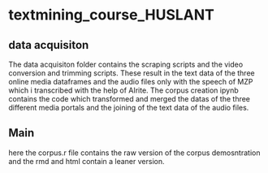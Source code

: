 ﻿# textmining_course_HUSLANT
 
 ## data acquisiton
The data acquisiton folder contains the scraping scripts and the video conversion and trimming scripts. These result in the text data of the three online media dataframes and the audio files only with the speech of MZP which i transcribed with the help of AIrite.
The corpus creation ipynb contains the code which transformed and merged the datas of the three different media portals and the joining of the text data of the audio files.

## Main
here the corpus.r file contains the raw version of the corpus demosntration and the rmd and html contain a leaner version.
